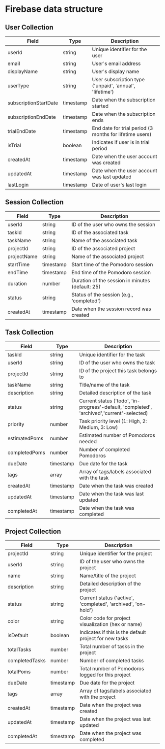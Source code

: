 # Firebase data structure 


## User Collection
| Field                 | Type      | Description                                                    |
----------------------|-----------|----------------------------------------------------------------|
 userId               | string    | Unique identifier for the user                                  |
 email                | string    | User's email address                                           |
 displayName          | string    | User's display name                                            |
 userType             | string    | User subscription type ('unpaid', 'annual', 'lifetime')       |
 subscriptionStartDate| timestamp | Date when the subscription started                             |
 subscriptionEndDate  | timestamp | Date when the subscription ends                                |
 trialEndDate        | timestamp | End date for trial period (3 months for lifetime users)        |
 isTrial             | boolean   | Indicates if user is in trial period                           |
 createdAt           | timestamp | Date when the user account was created                         |
 updatedAt           | timestamp | Date when the user account was last updated                    |
 lastLogin           | timestamp | Date of user's last login                                      |


## Session Collection
| Field       | Type      | Description                                                    |
-------------|-----------|----------------------------------------------------------------|
 userId      | string    | ID of the user who owns the session                            |
 taskId      | string    | ID of the associated task                                      |
 taskName    | string    | Name of the associated task                                    |
 projectId   | string    | ID of the associated project                                   |
 projectName | string    | Name of the associated project                                 |
 startTime   | timestamp | Start time of the Pomodoro session                             |
 endTime     | timestamp | End time of the Pomodoro session                               |
 duration    | number    | Duration of the session in minutes (default: 25)               |
 status      | string    | Status of the session (e.g., 'completed')                      |
 createdAt   | timestamp | Date when the session record was created                       |


 ## Task Collection
| Field          | Type      | Description                                                          |
----------------|-----------|----------------------------------------------------------------------|
 taskId         | string    | Unique identifier for the task                                       |
 userId         | string    | ID of the user who owns the task                                     |
 projectId      | string    | ID of the project this task belongs to                              |
 taskName      | string    | Title/name of the task                                              |
 description    | string    | Detailed description of the task                                     |
 status         | string    | Current status ('todo', 'in-progress'-default, 'completed', 'archived','current'-selected)      |
 priority       | number    | Task priority level (1: High, 2: Medium, 3: Low)                     |
 estimatedPoms  | number    | Estimated number of Pomodoros needed                                 |
 completedPoms  | number    | Number of completed Pomodoros                                        |
 dueDate        | timestamp | Due date for the task                                               |
 tags           | array     | Array of tags/labels associated with the task                       |
 createdAt      | timestamp | Date when the task was created                                      |
 updatedAt      | timestamp | Date when the task was last updated                                 |
 completedAt    | timestamp | Date when the task was completed                                    |


 ## Project Collection
| Field          | Type      | Description                                                          |
----------------|-----------|----------------------------------------------------------------------|
 projectId      | string    | Unique identifier for the project                                    |
 userId         | string    | ID of the user who owns the project                                  |
 name           | string    | Name/title of the project                                            |
 description    | string    | Detailed description of the project                                  |
 status         | string    | Current status ('active', 'completed', 'archived', 'on-hold')        |
 color          | string    | Color code for project visualization (hex or name)                   |
 isDefault      | boolean   | Indicates if this is the default project for new tasks              |
 totalTasks     | number    | Total number of tasks in the project                                 |
 completedTasks | number    | Number of completed tasks                                            |
 totalPoms      | number    | Total number of Pomodoros logged for this project                   |
 dueDate        | timestamp | Due date for the project                                            |
 tags           | array     | Array of tags/labels associated with the project                    |
 createdAt      | timestamp | Date when the project was created                                   |
 updatedAt      | timestamp | Date when the project was last updated                              |
 completedAt    | timestamp | Date when the project was completed                                 |


 